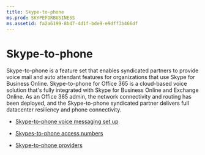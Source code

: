 ```yaml
---
title: Skype-to-phone
ms.prod: SKYPEFORBUSINESS
ms.assetid: fa2a6199-8b47-4d1f-bde9-e9dff3b466df
---
```



# Skype-to-phone

 Skype-to-phone is a feature set that enables syndicated partners to provide voice mail and auto attendant features for organizations that use Skype for Business Online. Skype-to-phone for Office 365 is a cloud-based voice solution that's fully integrated with Skype for Business Online and Exchange Online. As an Office 365 admin, the network connectivity and routing has been deployed, and the Skype-to-phone syndicated partner delivers full datacenter resiliency and phone connectivity.
  
    
    


-  [Skype-to-phone voice messaging set up](skype-to-phone-voice-messaging-set-up.md)
    
  
-  [Skypes-to-phone access numbers](skypes-to-phone-access-numbers.md)
    
  
-  [Skype-to-phone providers](skype-to-phone-providers.md)
    
  

